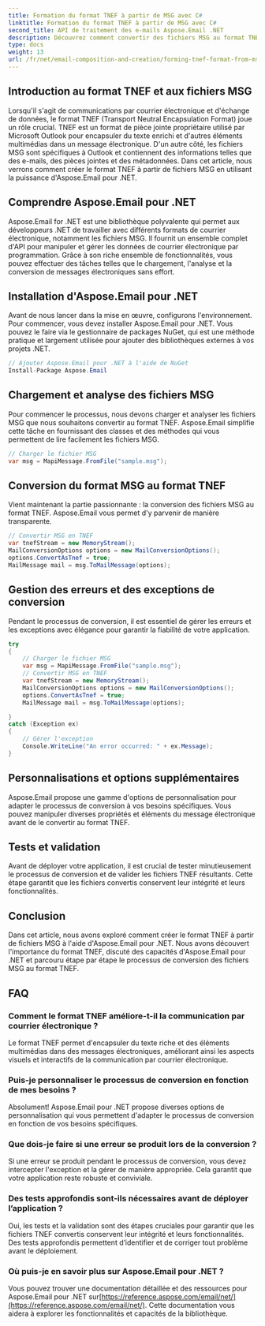 ```yaml
---
title: Formation du format TNEF à partir de MSG avec C#
linktitle: Formation du format TNEF à partir de MSG avec C#
second_title: API de traitement des e-mails Aspose.Email .NET
description: Découvrez comment convertir des fichiers MSG au format TNEF à l'aide d'Aspose.Email pour .NET. Créez du contenu de courrier électronique riche en toute transparence.
type: docs
weight: 13
url: /fr/net/email-composition-and-creation/forming-tnef-format-from-msg-with-csharp/
---
```


##  Introduction au format TNEF et aux fichiers MSG

Lorsqu'il s'agit de communications par courrier électronique et d'échange de données, le format TNEF (Transport Neutral Encapsulation Format) joue un rôle crucial. TNEF est un format de pièce jointe propriétaire utilisé par Microsoft Outlook pour encapsuler du texte enrichi et d'autres éléments multimédias dans un message électronique. D'un autre côté, les fichiers MSG sont spécifiques à Outlook et contiennent des informations telles que des e-mails, des pièces jointes et des métadonnées. Dans cet article, nous verrons comment créer le format TNEF à partir de fichiers MSG en utilisant la puissance d'Aspose.Email pour .NET.

##  Comprendre Aspose.Email pour .NET

Aspose.Email for .NET est une bibliothèque polyvalente qui permet aux développeurs .NET de travailler avec différents formats de courrier électronique, notamment les fichiers MSG. Il fournit un ensemble complet d'API pour manipuler et gérer les données de courrier électronique par programmation. Grâce à son riche ensemble de fonctionnalités, vous pouvez effectuer des tâches telles que le chargement, l'analyse et la conversion de messages électroniques sans effort.

##  Installation d'Aspose.Email pour .NET

Avant de nous lancer dans la mise en œuvre, configurons l'environnement. Pour commencer, vous devez installer Aspose.Email pour .NET. Vous pouvez le faire via le gestionnaire de packages NuGet, qui est une méthode pratique et largement utilisée pour ajouter des bibliothèques externes à vos projets .NET.

```csharp
// Ajouter Aspose.Email pour .NET à l'aide de NuGet
Install-Package Aspose.Email
```

##  Chargement et analyse des fichiers MSG

Pour commencer le processus, nous devons charger et analyser les fichiers MSG que nous souhaitons convertir au format TNEF. Aspose.Email simplifie cette tâche en fournissant des classes et des méthodes qui vous permettent de lire facilement les fichiers MSG.

```csharp
// Charger le fichier MSG
var msg = MapiMessage.FromFile("sample.msg");
```

##  Conversion du format MSG au format TNEF

Vient maintenant la partie passionnante : la conversion des fichiers MSG au format TNEF. Aspose.Email vous permet d'y parvenir de manière transparente.

```csharp
// Convertir MSG en TNEF
var tnefStream = new MemoryStream();
MailConversionOptions options = new MailConversionOptions();
options.ConvertAsTnef = true;
MailMessage mail = msg.ToMailMessage(options);
```

##  Gestion des erreurs et des exceptions de conversion

Pendant le processus de conversion, il est essentiel de gérer les erreurs et les exceptions avec élégance pour garantir la fiabilité de votre application.

```csharp
try
{
	// Charger le fichier MSG
	var msg = MapiMessage.FromFile("sample.msg");
	// Convertir MSG en TNEF
	var tnefStream = new MemoryStream();
	MailConversionOptions options = new MailConversionOptions();
	options.ConvertAsTnef = true;
	MailMessage mail = msg.ToMailMessage(options);

}
catch (Exception ex)
{
    // Gérer l'exception
    Console.WriteLine("An error occurred: " + ex.Message);
}
```

##  Personnalisations et options supplémentaires

Aspose.Email propose une gamme d'options de personnalisation pour adapter le processus de conversion à vos besoins spécifiques. Vous pouvez manipuler diverses propriétés et éléments du message électronique avant de le convertir au format TNEF.

##  Tests et validation

Avant de déployer votre application, il est crucial de tester minutieusement le processus de conversion et de valider les fichiers TNEF résultants. Cette étape garantit que les fichiers convertis conservent leur intégrité et leurs fonctionnalités.

##  Conclusion

Dans cet article, nous avons exploré comment créer le format TNEF à partir de fichiers MSG à l'aide d'Aspose.Email pour .NET. Nous avons découvert l'importance du format TNEF, discuté des capacités d'Aspose.Email pour .NET et parcouru étape par étape le processus de conversion des fichiers MSG au format TNEF.

## FAQ

### Comment le format TNEF améliore-t-il la communication par courrier électronique ?

Le format TNEF permet d'encapsuler du texte riche et des éléments multimédias dans des messages électroniques, améliorant ainsi les aspects visuels et interactifs de la communication par courrier électronique.

### Puis-je personnaliser le processus de conversion en fonction de mes besoins ?

Absolument! Aspose.Email pour .NET propose diverses options de personnalisation qui vous permettent d'adapter le processus de conversion en fonction de vos besoins spécifiques.

### Que dois-je faire si une erreur se produit lors de la conversion ?

Si une erreur se produit pendant le processus de conversion, vous devez intercepter l'exception et la gérer de manière appropriée. Cela garantit que votre application reste robuste et conviviale.

### Des tests approfondis sont-ils nécessaires avant de déployer l’application ?

Oui, les tests et la validation sont des étapes cruciales pour garantir que les fichiers TNEF convertis conservent leur intégrité et leurs fonctionnalités. Des tests approfondis permettent d’identifier et de corriger tout problème avant le déploiement.

### Où puis-je en savoir plus sur Aspose.Email pour .NET ?

 Vous pouvez trouver une documentation détaillée et des ressources pour Aspose.Email pour .NET sur[https://reference.aspose.com/email/net/](https://reference.aspose.com/email/net/). Cette documentation vous aidera à explorer les fonctionnalités et capacités de la bibliothèque.